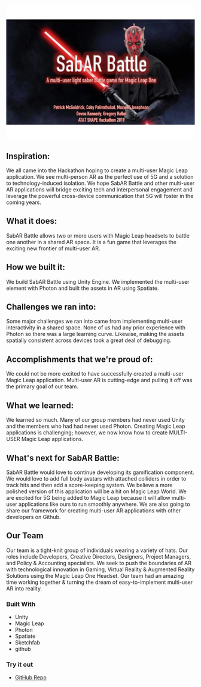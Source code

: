 ![alt text][logo]

[logo]: screenshots/banner.jpg "Banner"

## Inspiration:
We all came into the Hackathon hoping to create a multi-user Magic Leap application. We see multi-person AR as the perfect use of 5G and a solution to technology-induced isolation. We hope SabAR Battle and other multi-user AR applications will bridge exciting tech and interpersonal engagement and leverage the powerful cross-device communication that 5G will foster in the coming years.

## What it does:
SabAR Battle allows two or more users with Magic Leap headsets to battle one another in a shared AR space. It is a fun game that leverages the exciting new frontier of multi-user AR.

## How we built it:
We build SabAR Battle using Unity Engine. We implemented the multi-user element with Photon and built the assets in AR using Spatiate.

## Challenges we ran into:
Some major challenges we ran into came from implementing multi-user interactivity in a shared space. None of us had any prior experience with Photon so there was a large learning curve. Likewise, making the assets spatially consistent across devices took a great deal of debugging.

## Accomplishments that we're proud of:
We could not be more excited to have successfully created a multi-user Magic Leap application. Multi-user AR is cutting-edge and pulling it off was the primary goal of our team.

## What we learned:
We learned so much. Many of our group members had never used Unity and the members who had had never used Photon. Creating Magic Leap applications is challenging; however, we now know how to create MULTI-USER Magic Leap applications.

## What's next for SabAR Battle:
SabAR Battle would love to continue developing its gamification component. We would love to add full body avatars with attached colliders in order to track hits and then add a score-keeping system. We believe a more polished version of this application will be a hit on Magic Leap World. We are excited for 5G being added to Magic Leap because it will allow multi-user applications like ours to run smoothly anywhere. We are also going to share our framework for creating multi-user AR applications with other developers on Github.

## Our Team
Our team is a tight-knit group of individuals wearing a variety of hats. Our roles include Developers, Creative Directors, Designers, Project Managers, and Policy & Accounting specialists. We seek to push the boundaries of AR with technological innovation in Gaming, Virtual Reality & Augmented Reality Solutions using the Magic Leap One Headset. Our team had an amazing time working together & turning the dream of easy-to-implement multi-user AR into reality.

### Built With
* Unity
* Magic Leap
* Photon
* Spatiate
* Sketchfab
* github

### Try it out
* [GitHub Repo](https://github.com/cobypali/LeapTennis)
